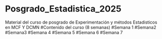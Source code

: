 # Posgrado_Estadistica_2025
Material del curso de posgrado de Experimentación y métodos Estadisticos en MCF Y DCMN
#Contenido del curso (8 semanas)
#Semana 1 
#Semana2
#Semana3
#Semana 4
#Semana 5
#Semana 6
#Semana 7 
